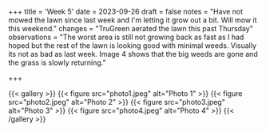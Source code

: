 +++
title = 'Week 5'
date = 2023-09-26
draft = false
notes = "Have not mowed the lawn since last week and I'm letting it grow out a bit. Will mow it this weekend."
changes = "TruGreen aerated the lawn this past Thursday"
observations = "The worst area is still  not growing back as fast as I had hoped but the rest of the lawn is looking good with minimal weeds. Visually its not as bad as last week. Image 4 shows that the big weeds are gone and the grass is slowly returning."

+++

{{< gallery >}}
  {{< figure src="photo1.jpeg" alt="Photo 1" >}}
  {{< figure src="photo2.jpeg" alt="Photo 2" >}}
  {{< figure src="photo3.jpeg" alt="Photo 3" >}}
  {{< figure src="photo4.jpeg" alt="Photo 4" >}}
{{< /gallery >}}
